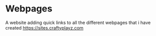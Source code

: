 # Webpages
A website adding quick links to all the different webpages that i have created
https://sites.craftyplayz.com